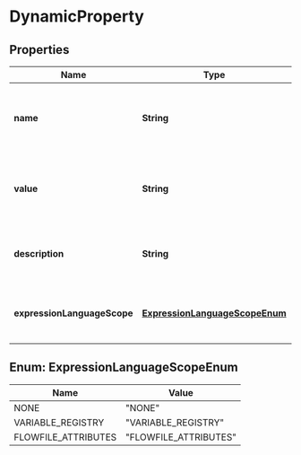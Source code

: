 
# DynamicProperty

## Properties
Name | Type | Description | Notes
------------ | ------------- | ------------- | -------------
**name** | **String** | The description of the dynamic property name |  [optional]
**value** | **String** | The description of the dynamic property value |  [optional]
**description** | **String** | The description of the dynamic property |  [optional]
**expressionLanguageScope** | [**ExpressionLanguageScopeEnum**](#ExpressionLanguageScopeEnum) | The scope of the expression language support |  [optional]


<a name="ExpressionLanguageScopeEnum"></a>
## Enum: ExpressionLanguageScopeEnum
Name | Value
---- | -----
NONE | &quot;NONE&quot;
VARIABLE_REGISTRY | &quot;VARIABLE_REGISTRY&quot;
FLOWFILE_ATTRIBUTES | &quot;FLOWFILE_ATTRIBUTES&quot;



